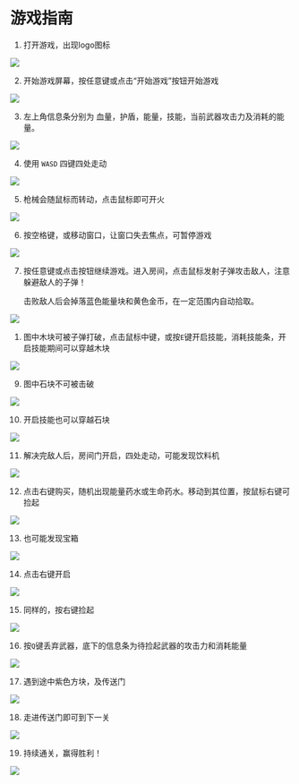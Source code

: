# 游戏指南

1. 打开游戏，出现logo图标
   
![](image/1.png)

2. 开始游戏屏幕，按任意键或点击“开始游戏”按钮开始游戏

![](image/2.png)

3. 左上角信息条分别为 血量，护盾，能量，技能，当前武器攻击力及消耗的能量。
   
![](image/3.png)

4. 使用 `WASD` 四键四处走动

![](image/4.png)

5. 枪械会随鼠标而转动，点击鼠标即可开火

![](image/5.png)

6. 按空格键，或移动窗口，让窗口失去焦点，可暂停游戏

![](image/6.png)

7. 按任意键或点击按钮继续游戏。进入房间，点击鼠标发射子弹攻击敌人，注意躲避敌人的子弹！

    击败敌人后会掉落蓝色能量块和黄色金币，在一定范围内自动拾取。

![](image/7.png)

1. 图中木块可被子弹打破，点击鼠标中键，或按`E`键开启技能，消耗技能条，开启技能期间可以穿越木块

![](image/8.png)

9. 图中石块不可被击破

![](image/10.png)

10. 开启技能也可以穿越石块

![](image/11.png)

11. 解决完敌人后，房间门开启，四处走动，可能发现饮料机

![](image/12.png)

12. 点击右键购买，随机出现能量药水或生命药水。移动到其位置，按鼠标右键可捡起

![](image/13.png)

13. 也可能发现宝箱

![](image/14.png)

14. 点击右键开启

![](image/15.png)

15. 同样的，按右键捡起

![](image/16.png)

16. 按`Q`键丢弃武器，底下的信息条为待捡起武器的攻击力和消耗能量

![](image/17.png)

17. 遇到途中紫色方块，及传送门

![](image/18.png)

18. 走进传送门即可到下一关

![](image/19.png)

19. 持续通关，赢得胜利！

![](image/21.png)